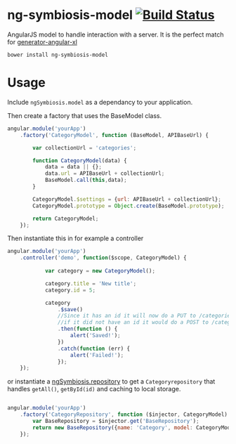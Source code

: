 ng-symbiosis-model [![Build Status](https://travis-ci.org/ngSymbiosis/ngSymbiosis.model.png?branch=master)](https://travis-ci.org/ngSymbiosis/ngSymbiosis.model)
=============================

AngularJS model to handle interaction with a server. It is the perfect match for [generator-angular-xl](https://github.com/kennethlynne/generator-angular-xl)

`bower install ng-symbiosis-model`

# Usage

Include `ngSymbiosis.model` as a dependancy to your application.

Then create a factory that uses the BaseModel class.

```javascript
angular.module('yourApp')
    .factory('CategoryModel', function (BaseModel, APIBaseUrl) {

        var collectionUrl = 'categories';

        function CategoryModel(data) {
            data = data || {};
            data.url = APIBaseUrl + collectionUrl;
            BaseModel.call(this,data);
        }

        CategoryModel.$settings = {url: APIBaseUrl + collectionUrl};
        CategoryModel.prototype = Object.create(BaseModel.prototype);

        return CategoryModel;
    });
```

Then instantiate this in for example a controller

```javascript
angular.module('yourApp')
    .controller('demo', function($scope, CategoryModel) {
        
            var category = new CategoryModel();

            category.title = 'New title';
            category.id = 5;

            category
                .$save() 
                //Since it has an id it will now do a PUT to /categories/5, 
                //if it did not have an id it would do a POST to /categories/
                .then(function () {
                    alert('Saved!');
                })
                .catch(function (err) {
                    alert('Failed!');
                });
    });
```

or instantiate a [ngSymbiosis.repository](https://github.com/ngSymbiosis/ngSymbiosis.repository) to get a `Categoryrepository` that handles `getAll()`, `getById(id)` and caching to local storage.

```javascript

angular.module('yourApp')
    .factory('CategoryRepository', function ($injector, CategoryModel) {
        var BaseRepository = $injector.get('BaseRepository');
        return new BaseRepository({name: 'Category', model: CategoryModel});
    });

```

